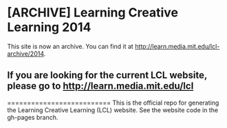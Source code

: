 [ARCHIVE] Learning Creative Learning 2014
==========================
This site is now an archive. You can find it at http://learn.media.mit.edu/lcl-archive/2014.
## If you are looking for the current LCL website, please go to http://learn.media.mit.edu/lcl
==========================
This is the official repo for generating the Learning Creative Learning (LCL) website. See the website code in the gh-pages branch.
